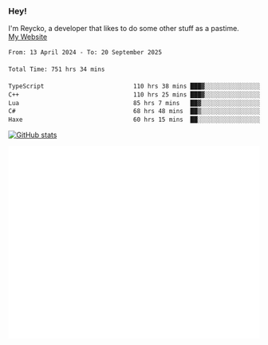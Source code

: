 ### Hey!
I'm Reycko, a developer that likes to do some other stuff as a pastime.  
[My Website](https://reycko.root.sx)

<!--START_SECTION:wakasection-->

```txt
From: 13 April 2024 - To: 20 September 2025

Total Time: 751 hrs 34 mins

TypeScript                         110 hrs 38 mins ███▓░░░░░░░░░░░░░░░░░░░░░   14.06 %
C++                                110 hrs 25 mins ███▓░░░░░░░░░░░░░░░░░░░░░   14.03 %
Lua                                85 hrs 7 mins   ██▓░░░░░░░░░░░░░░░░░░░░░░   10.81 %
C#                                 68 hrs 48 mins  ██▒░░░░░░░░░░░░░░░░░░░░░░   08.74 %
Haxe                               60 hrs 15 mins  ██░░░░░░░░░░░░░░░░░░░░░░░   07.66 %
```

<!--END_SECTION:wakasection-->

[![GitHub stats](https://github-readme-stats.vercel.app/api?username=Reycko&show_icons=true&theme=dark&hide_title=true&count_private=true)](https://github.com/anuraghazra/github-readme-stats)

![Metrics](/github-metrics.svg)
